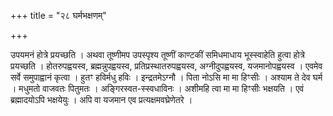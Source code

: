 +++
title = "२८ घर्मभक्षणम्"

+++

उपयमनं होत्रे प्रयच्छति । अथवा तूष्णीमप उपस्पृश्य तूष्णीं काण्टकीं समिधमाधाय भूस्स्वाहेति हुत्वा होत्रे प्रयच्छति । होतरुपह्वयस्व, ब्रह्मन्नुपह्वयस्व, प्रतिप्रस्थातरुपह्वयस्व, अग्नीदुपह्वयस्व, यजमानोपह्वयस्व । एवमेव सर्वे समुपाह्वानं कृत्वा । हुतꣳ हविर्मधु हविः । इन्द्रतमेऽग्नौ । पिता नोऽसि मा मा हिꣳसीः । अश्याम ते देव घर्म । मधुमतो वाजवतः पितुमतः । अङ्गिरस्वत-स्स्वधाविनः । अशीमहि त्वा मा मा हिꣳसीः भक्षयति । एवं ब्रह्मादयोऽपि भक्षयेयुः । अपि वा यजमान एव प्रत्यक्षमवघ्रेणेतरे ।
